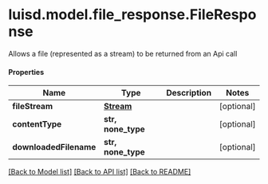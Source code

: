 # luisd.model.file_response.FileResponse

Allows a file (represented as a stream) to be returned from an Api call

#### Properties
Name | Type | Description | Notes
------------ | ------------- | ------------- | -------------
**fileStream** | [**Stream**](Stream.md) |  | [optional] 
**contentType** | **str, none_type** |  | [optional] 
**downloadedFilename** | **str, none_type** |  | [optional] 

[[Back to Model list]](../../README.md#documentation-for-models) [[Back to API list]](../../README.md#documentation-for-api-endpoints) [[Back to README]](../../README.md)

